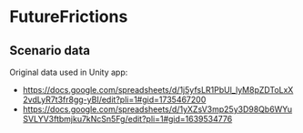 # FutureFrictions

## Scenario data

Original data used in Unity app:

*   https://docs.google.com/spreadsheets/d/1j5yfsLR1PbUl_lyM8pZDToLxX2vdLyR7t3fr8gg-yBI/edit?pli=1#gid=1735467200
*   https://docs.google.com/spreadsheets/d/1yXZsV3mp25y3D98Qb6WYuSVLYV3ftbmjku7kNcSn5Fg/edit?pli=1#gid=1639534776

